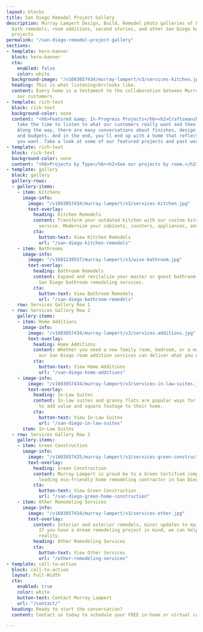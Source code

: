 ```yaml
---
layout: blocks
title: San Diego Remodel Project Gallery
description: Murray Lampert Design, Build, Remodel photo galleries of kitchen and
  bath remodels, room additions, second stories, and other San Diego home remodel
  projects
permalink: "/san-diego-remodel-project-gallery"
sections:
- template: hero-banner
  block: hero-banner
  cta:
    enabled: false
    color: white
  background-image: "/v1603057434/murray-lampert/v3/services-kitchen.jpg"
  heading: This is what listening<br>looks like.
  content: Every home is a testament to the collaboration between Murray Lampert and
    our customers.
- template: rich-text
  block: rich-text
  background-color: none
  content: "<h6>Featured &amp; In-Progress Projects</h6><h2>Craftsmanship Meets Conversation.</h2><p>We
    take the time to listen to what our customers really want and then we deliver.
    Along the way, there are many conversations about finishes, design, deadlines,
    and budgets. And in the end, you'll end up with a home that reflects exactly what
    you want. Take a look at some of our featured projects and past work.</p>"
- template: rich-text
  block: rich-text
  background-color: none
  content: "<h6>Projects by Type</h6><h2>See our projects by room.</h2><p>Whether you want to transform your living room, add a second deck, or create a wonderful oasis in your backyard, we'll listen to what you're dreaming of.</p>"
- template: gallery
  block: gallery
  gallery-rows:
  - gallery-items:
    - item: Kitchens
      image-info:
        image: "/v1603057434/murray-lampert/v3/services-kitchen.jpg"
        text-overlay:
          heading: Kitchen Remodels
          content: Transform your outdated kitchen with our custom kitchen remodeling
            service. Modernize your cabinets, counters, appliances, and more.
          cta:
            button-text: View Kitchen Remodels
            url: "/san-diego-kitchen-remodels"
    - item: Bathrooms
      image-info:
        image: "/v1601239557/murray-lampert/v3/wise-bathroom.jpg"
        text-overlay:
          heading: Bathroom Remodels
          content: Expand and revitalize your master or guest bathroom with our custom
            San Diego bathroom remodeling services.
          cta:
            button-text: View Bathroom Remodels
            url: "/san-diego-bathroom-remodels"
    row: Services Gallery Row 1
  - row: Services Gallery Row 2
    gallery-items:
    - item: Home Additions
      image-info:
        image: "/v1603057434/murray-lampert/v3/services-additions.jpg"
        text-overlay:
          heading: Home Additions
          content: Whether you need a new family room, bedroom, or a master suite,
            our San Diego room addition services can deliver what you need.
          cta:
            button-text: View Home Additions
            url: "/san-diego-home-additions"
    - image-info:
        image: "/v1603057434/murray-lampert/v3/services-in-law-suites.jpg"
        text-overlay:
          heading: In-Law Suites
          content: In-law suites and granny flats are popular ways for San Diegans
            to add value and square footage to their home.
          cta:
            button-text: View In-Law Suites
            url: "/san-diego-in-law-suites"
      item: In-Law Suites
  - row: Services Gallery Row 3
    gallery-items:
    - item: Green Construction
      image-info:
        image: "/v1603057435/murray-lampert/v3/services-green-construction.jpg"
        text-overlay:
          heading: Green Construction
          content: Murray Lampert is proud be to a Green Certified company, and a
            leading eco-friendly home remodeling contractor in San Diego.
          cta:
            button-text: View Green Construction
            url: "/san-diego-green-home-construction"
    - item: Other Remodeling Services
      image-info:
        image: "/v1603057434/murray-lampert/v3/services-other.jpg"
        text-overlay:
          content: Interior and exterior remodels, minor updates to major renovations.
            If you have a dream remodeling project in mind, we can help make it a
            reality.
          heading: Other Remodeling Services
          cta:
            button-text: View Other Services
            url: "/other-remodeling-services"
- template: call-to-action
  block: call-to-action
  layout: Full-Width
  cta:
    enabled: true
    color: white
    button-text: Contact Murray Lampert
    url: "/contact/"
  heading: Ready to start the conversation?
  content: Contact us today to schedule your FREE in-home or virtual consultation.

---
```

